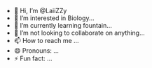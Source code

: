 - 👋 Hi, I’m @LaiiZZy
- 👀 I’m interested in Biology...
- 🌱 I’m currently learning fountain...
- 💞️ I’m not looking to collaborate on anything...
- 📫 How to reach me ...
- 😄 Pronouns: ...
- ⚡ Fun fact: ...

<!---
LaiiZZy/LaiiZZy is a ✨ special ✨ repository because its `README.md` (this file) appears on your GitHub profile.
You can click the Preview link to take a look at your changes.
--->
